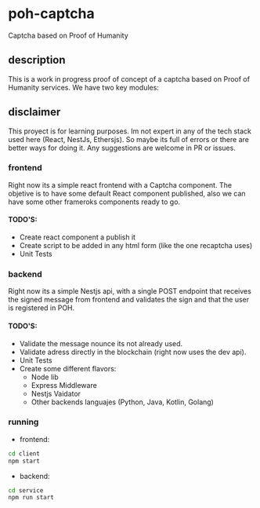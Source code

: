 # poh-captcha
Captcha based on Proof of Humanity

## description
This is a work in progress proof of concept of a captcha based on Proof of Humanity services.
We have two key modules:

## disclaimer
This proyect is for learning purposes. Im not expert in any of the tech stack used here (React, NestJs, Ethersjs).
So maybe its full of errors or there are better ways for doing it. Any suggestions are welcome in PR or issues.

### frontend
Right now its a simple react frontend with a Captcha component. The objetive is to have some default React component published, also we can have some other frameroks components ready to go.

#### TODO'S:
- Create react component a publish it
- Create script to be added in any html form (like the one recaptcha uses)
- Unit Tests

### backend
Right now its a simple Nestjs api, with a single POST endpoint that receives the signed message from frontend and validates the sign and that the user is registered in POH.

#### TODO'S:
- Validate the message nounce its not already used.
- Validate adress directly in the blockchain (right now uses the dev api).
- Unit Tests
- Create some different flavors:
    - Node lib
    - Express Middleware
    - Nestjs Vaidator
    - Other backends languajes (Python, Java, Kotlin, Golang)

### running
- frontend:
```bash
cd client
npm start
```

- backend:
```bash
cd service
npm run start
```
